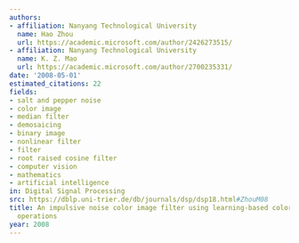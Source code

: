 ```yaml
---
authors:
- affiliation: Nanyang Technological University
  name: Hao Zhou
  url: https://academic.microsoft.com/author/2426273515/
- affiliation: Nanyang Technological University
  name: K. Z. Mao
  url: https://academic.microsoft.com/author/2700235331/
date: '2008-05-01'
estimated_citations: 22
fields:
- salt and pepper noise
- color image
- median filter
- demosaicing
- binary image
- nonlinear filter
- filter
- root raised cosine filter
- computer vision
- mathematics
- artificial intelligence
in: Digital Signal Processing
src: https://dblp.uni-trier.de/db/journals/dsp/dsp18.html#ZhouM08
title: An impulsive noise color image filter using learning-based color morphological
  operations
year: 2008
---
```

